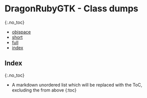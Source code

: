 # DragonRubyGTK - Class dumps
{:.no_toc}
* [objspace](objspace.html)
* [short](short.html)
* [full](full.html)
* [index](index.html)


## Index
{:.no_toc}


* A markdown unordered list which will be replaced with the ToC, excluding the from above
{:toc}

